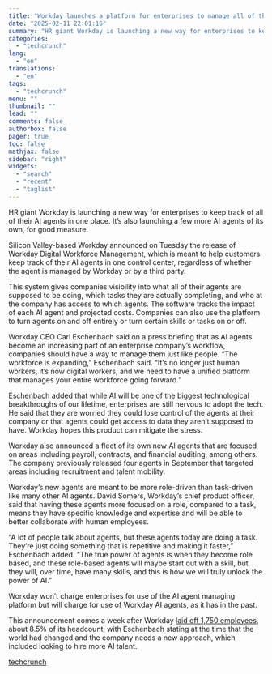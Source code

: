 ```yaml
---
title: "Workday launches a platform for enterprises to manage all of their AI agents in one place"
date: "2025-02-11 22:01:16"
summary: "HR giant Workday is launching a new way for enterprises to keep track of all of their AI agents in one place. It’s also launching a few more AI agents of its own, for good measure. Silicon Valley-based Workday announced on Tuesday the release of Workday Digital Workforce Management, which..."
categories:
  - "techcrunch"
lang:
  - "en"
translations:
  - "en"
tags:
  - "techcrunch"
menu: ""
thumbnail: ""
lead: ""
comments: false
authorbox: false
pager: true
toc: false
mathjax: false
sidebar: "right"
widgets:
  - "search"
  - "recent"
  - "taglist"
---
```


HR giant Workday is launching a new way for enterprises to keep track of all of their AI agents in one place. It’s also launching a few more AI agents of its own, for good measure.

Silicon Valley-based Workday announced on Tuesday the release of Workday Digital Workforce Management, which is meant to help customers keep track of their AI agents in one control center, regardless of whether the agent is managed by Workday or by a third party.

This system gives companies visibility into what all of their agents are supposed to be doing, which tasks they are actually completing, and who at the company has access to which agents. The software tracks the impact of each AI agent and projected costs. Companies can also use the platform to turn agents on and off entirely or turn certain skills or tasks on or off.

Workday CEO Carl Eschenbach said on a press briefing that as AI agents become an increasing part of an enterprise company’s workflow, companies should have a way to manage them just like people. “The workforce is expanding,” Eschenbach said. “It’s no longer just human workers, it’s now digital workers, and we need to have a unified platform that manages your entire workforce going forward.”

Eschenbach added that while AI will be one of the biggest technological breakthroughs of our lifetime, enterprises are still nervous to adopt the tech. He said that they are worried they could lose control of the agents at their company or that agents could get access to data they aren’t supposed to have. Workday hopes this product can mitigate the stress.

Workday also announced a fleet of its own new AI agents that are focused on areas including payroll, contracts, and financial auditing, among others. The company previously released four agents in September that targeted areas including recruitment and talent mobility.

Workday’s new agents are meant to be more role-driven than task-driven like many other AI agents. David Somers, Workday’s chief product officer, said that having these agents more focused on a role, compared to a task, means they have specific knowledge and expertise and will be able to better collaborate with human employees.

“A lot of people talk about agents, but these agents today are doing a task. They’re just doing something that is repetitive and making it faster,” Eschenbach added. “The true power of agents is when they become role based, and these role-based agents will maybe start out with a skill, but they will, over time, have many skills, and this is how we will truly unlock the power of AI.”

Workday won’t charge enterprises for use of the AI agent managing platform but will charge for use of Workday AI agents, as it has in the past.

This announcement comes a week after Workday [laid off 1,750 employees](https://techcrunch.com/2025/02/05/workday-cuts-nearly-2000-employees/), about 8.5% of its headcount, with Eschenbach stating at the time that the world had changed and the company needs a new approach, which included looking to hire more AI talent.

[techcrunch](https://techcrunch.com/2025/02/11/workday-launches-a-platform-for-enterprises-to-manage-all-of-their-ai-agents-in-one-place/)
